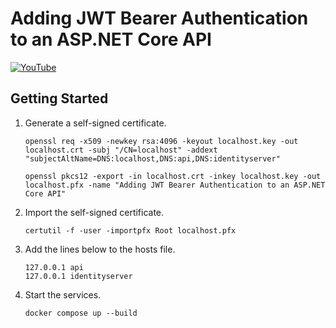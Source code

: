 # Adding JWT Bearer Authentication to an ASP.NET Core API

[![YouTube](https://img.youtube.com/vi/U1b9TkkbALo/0.jpg)](https://www.youtube.com/watch?v=U1b9TkkbALo)

## Getting Started

1. Generate a self-signed certificate.
    ```shell
    openssl req -x509 -newkey rsa:4096 -keyout localhost.key -out localhost.crt -subj "/CN=localhost" -addext "subjectAltName=DNS:localhost,DNS:api,DNS:identityserver"
    ```
    ```shell
    openssl pkcs12 -export -in localhost.crt -inkey localhost.key -out localhost.pfx -name "Adding JWT Bearer Authentication to an ASP.NET Core API"
    ```
1. Import the self-signed certificate.
    ```shell
    certutil -f -user -importpfx Root localhost.pfx
    ```
1. Add the lines below to the hosts file.
    ```text
    127.0.0.1 api
    127.0.0.1 identityserver
    ```
1. Start the services.
    ```shell
    docker compose up --build
    ```

